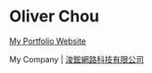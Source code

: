 <h1>Oliver Chou</h1>

<a href="https://chz1004.com" target="_blank" rel="noopener noreferrer">My Portfolio Website</a>

<p>My Company | <a href="https://chunhongweb.com" target="_blank" rel="noopener noreferrer">浚鋐網路科技有限公司</a></p>

